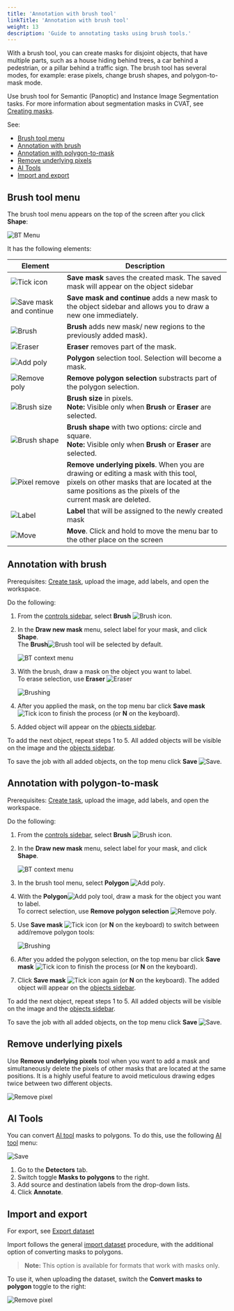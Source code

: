 ```yaml
---
title: 'Annotation with brush tool'
linkTitle: 'Annotation with brush tool'
weight: 13
description: 'Guide to annotating tasks using brush tools.'
---
```




With a brush tool, you can create masks for disjoint objects, that have multiple parts, such as a house hiding behind trees, a car behind a pedestrian, or a pillar behind a traffic sign. The brush tool has several modes, for example: erase pixels, change brush shapes, and polygon-to-mask mode.

Use brush tool for Semantic (Panoptic) and Instance Image Segmentation tasks. For more information about segmentation masks in CVAT, see [Creating masks](/docs/manual/advanced/annotation-with-polygons/creating-mask/).

See:

- [Brush tool menu](#brush-tool-menu)
- [Annotation with brush](#annotation-with-brush)
- [Annotation with polygon-to-mask](#annotation-with-polygon-to-mask)
- [Remove underlying pixels](#remove-underlying-pixels)
- [AI Tools](#ai-tools)
- [Import and export](#import-and-export)

## Brush tool menu

The brush tool menu appears on the top of the screen after you click **Shape**:

![BT Menu](/images/brushing_tool_menu.png)

It has the following elements:

|Element|Description|
|----|-----|
|![Tick icon](/images/tick_icon.png)| **Save mask** saves the created  mask. The saved mask will appear on the object sidebar|
|![Save mask and continue](/images/brushing_tools_add_label.png)| **Save mask and continue** adds a new mask to the object sidebar and allows you to draw a new one immediately.|
|![Brush](/images/brushing_tools_icon.png)| **Brush**  adds new mask/ new regions to the previously added mask).|
|![Eraser](/images/brushing_tools_erase.png)|**Eraser** removes part of the mask.|
|![Add poly](/images/brushing_tools_add_poly.png)|**Polygon**  selection tool. Selection will become a mask.|
|![Remove poly](/images/brushing_tools_remove_poly.png)|**Remove polygon selection** substracts part of the polygon selection.|
|![Brush size](/images/brushing_tools_brush_size.png)|**Brush size** in pixels. <br>**Note:** Visible only when **Brush** or **Eraser** are selected.|
|![Brush shape](/images/brushing_tools_brush_shape.png)|**Brush shape** with two options: circle and square. <br>**Note:** Visible only when **Brush** or **Eraser** are selected.|
|![Pixel remove](/images/brushing_tools_pixels.png)|**Remove underlying pixels**. When you are drawing or editing a mask with this tool, <br>pixels on other masks that are located at the same positions as the pixels of the <br>current mask are deleted.|
|![Label](/images/brushing_tools_label_drop.png)|**Label** that will be assigned to the newly created mask||
|![Move](/images/brushing_tools_brush_move.png)|**Move**. Click and hold to move the menu bar to the other place on the screen|



## Annotation with brush

Prerequisites: [Create task](/docs/manual/basics/creating_an_annotation_task/), upload the image, add labels, and open the workspace.

Do the following:

1. From the [controls sidebar](/docs/manual/basics/controls-sidebar/), select **Brush** ![Brush icon](/images/brushing_tools_icon.png).
2. In the **Draw new mask** menu, select label for your mask, and click **Shape**. <br>The **Brush**![Brush](/images/brushing_tools_icon.png) tool will be selected by default.

   ![BT context menu](/images/brushing_tools_context_menu.png)

3. With the brush, draw a mask on the object you want to label. <br>To erase selection, use **Eraser** ![Eraser](/images/brushing_tools_erase.png)

   ![Brushing](/images/brushing_tools.gif)

4. After you applied the mask, on the top menu bar click **Save mask** ![Tick icon](/images/tick_icon.png) to finish the process (or **N** on the keyboard).
5. Added object will appear on the [objects sidebar](/docs/manual/basics/objects-sidebar/).

To add the next object, repeat steps 1 to 5. All added objects will be visible on the image and the  [objects sidebar](/docs/manual/basics/objects-sidebar/).

To save the job with all added objects, on the top menu click **Save** ![Save](/images/brushing_tools_save.png).



## Annotation with polygon-to-mask

Prerequisites: [Create task](/docs/manual/basics/creating_an_annotation_task/), upload the image, add labels, and open the workspace.

Do the following:

1. From the [controls sidebar](/docs/manual/basics/controls-sidebar/), select **Brush** ![Brush icon](/images/brushing_tools_icon.png).
2. In the **Draw new mask** menu, select label for your mask, and click **Shape**.

   ![BT context menu](/images/brushing_tools_context_menu.png)

3. In the brush tool menu, select **Polygon** ![Add poly](/images/brushing_tools_add_poly.png).
4. With the **Polygon**![Add poly](/images/brushing_tools_add_poly.png) tool, draw a mask for the object you want to label. <br>To correct selection, use **Remove polygon selection** ![Remove poly](/images/brushing_tools_remove_poly.png).
5. Use **Save mask** ![Tick icon](/images/tick_icon.png) (or **N** on the keyboard) to switch between add/remove polygon tools:

   ![Brushing](/images/brushing_tools_polygon.gif)

6. After you added the polygon selection, on the top menu bar click **Save mask** ![Tick icon](/images/tick_icon.png) to finish the process (or **N** on the keyboard).
7. Click **Save mask** ![Tick icon](/images/tick_icon.png) again (or **N** on the keyboard). The added object will appear on the [objects sidebar](/docs/manual/basics/objects-sidebar/).

To add the next object, repeat steps 1 to 5. All added objects will be visible on the image and the  [objects sidebar](/docs/manual/basics/objects-sidebar/).

To save the job with all added objects, on the top menu click **Save** ![Save](/images/brushing_tools_save.png).


## Remove underlying pixels

Use **Remove underlying pixels** tool when you want to add a mask and simultaneously delete the pixels of other masks that are located at the same positions. It is a highly useful feature to avoid meticulous drawing edges twice between two different objects.


![Remove pixel](/images/brushing_tools_pixel_underlying.gif)

## AI Tools

You can convert [AI tool](/docs/manual/advanced/ai-tools/) masks to polygons. To do this, use the following [AI tool](/docs/manual/advanced/ai-tools/) menu:

![Save](/images/brushing_tool_ai.jpg)

1. Go to the **Detectors** tab.
2. Switch toggle **Masks to polygons** to the right.
3. Add source and destination labels from the drop-down lists.
4. Click **Annotate**.

## Import and export

For export, see [Export dataset](/docs/manual/advanced/export-import-datasets/)

Import follows the general [import dataset](/docs/manual/advanced/export-import-datasets/) procedure, with the additional option of converting masks to polygons.

>**Note:** This option is available for formats that work with masks only.

To use it, when uploading the dataset, switch the **Convert masks to polygon** toggle to the right:

![Remove pixel](/images/brushing_tools_import.png)